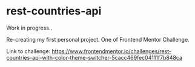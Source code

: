 # rest-countries-api
Work in progress..

Re-creating my first personal project. One of Frontend Mentor Challenge.

Link to challenge: https://www.frontendmentor.io/challenges/rest-countries-api-with-color-theme-switcher-5cacc469fec04111f7b848ca
